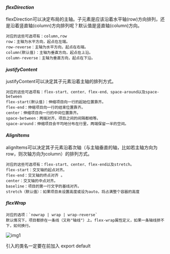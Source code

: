 #### *flexDirection*
flexDirection可以决定布局的主轴。子元素是应该沿着水平轴(row)方向排列，还是沿着竖直轴(column)方向排列呢？默认值是竖直轴(column)方向。

    对应的这些可选项有：column,row
    row：主轴为水平方向，起点在左端。
    row-reverse：主轴为水平方向，起点在右端。
    column(默认值)：主轴为垂直方向，起点在上沿。
    column-reverse：主轴为垂直方向，起点在下沿。

#### *justifyContent*
justifyContent可以决定其子元素沿着主轴的排列方式。

    对应的这些可选项有：flex-start、center、flex-end、space-around以及space-between
    flex-start(默认值)：伸缩项目向一行的起始位置靠齐。
    flex-end：伸缩项目向一行的结束位置靠齐。
    center：伸缩项目向一行的中间位置靠齐。
    space-between：两端对齐，项目之间的间隔都相等。
    space-around：伸缩项目会平均地分布在行里，两端保留一半的空间。

#### *AlignItems*
alignItems可以决定其子元素沿着次轴（与主轴垂直的轴，比如若主轴方向为row，则次轴方向为column）的排列方式。

    对应的这些可选项有：flex-start、center、flex-end以及stretch。
    flex-start：交叉轴的起点对齐。
    flex-end：交叉轴的终点对齐 。
    center：交叉轴的中点对齐。
    baseline：项目的第一行文字的基线对齐。
    stretch（默认值）：如果项目未设置高度或设为auto，将占满整个容器的高度
    
#### *flexWrap*
    
    对应的选项：`nowrap | wrap | wrap-reverse`
    默认情况下，项目都排在一条线（又称"轴线"）上。flex-wrap属性定义，如果一条轴线排不下，如何换行。
![img1](https://mmbiz.qpic.cn/mmbiz/57sLf8oUA1sI4h5lQz8OJtAKzIJvfAibD7XE0ZhFloNnQ3Ot7njgsFmicyYwWaibZaXwM0icCJqXPT96tFlrfNbGaw/640?wx_fmt=png&tp=webp&wxfrom=5&wx_lazy=1)


引入的类名一定要在前加入 export default
